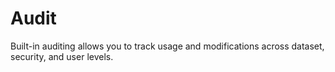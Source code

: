 # Audit

Built-in auditing allows you to track usage and modifications across dataset, security, and user levels.
